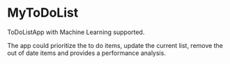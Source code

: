 # MyToDoList
ToDoListApp with Machine Learning supported.

The app could prioritize the to do items, update the current list, remove the out of date items and provides a performance analysis.
